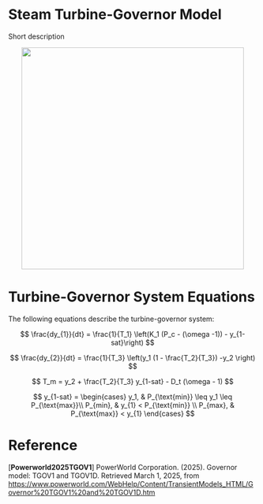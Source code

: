 # Steam Turbine-Governor Model
Short description

<div align="center">
<img src="https://github.com/user-attachments/assets/a23d56af-4c7b-4ebb-92a2-243e299d1727" width="450">
</div>

# Turbine-Governor System Equations
The following equations describe the turbine-governor system:

$$
\frac{dy_{1}}{dt} = \frac{1}{T_1} \left(K_1 (P_c - (\omega -1)) - y_{1-sat}\right)
$$

$$
\frac{dy_{2}}{dt} = \frac{1}{T_3} \left(y_1 (1 - \frac{T_2}{T_3}) -y_2 \right)
$$

$$
T_m = y_2 + \frac{T_2}{T_3} y_{1-sat} - D_t (\omega - 1)
$$

$$
y_{1-sat} =
\begin{cases} 
    y_1, & P_{\text{min}} \leq y_1 \leq P_{\text{max}}\\
    P_{min}, & y_{1} < P_{\text{min}}  \\
    P_{max}, & P_{\text{max}} < y_{1} 
\end{cases}
$$

# Reference
[**Powerworld2025TGOV1**] PowerWorld Corporation. (2025). Governor model: TGOV1 and TGOV1D. Retrieved March 1, 2025, from https://www.powerworld.com/WebHelp/Content/TransientModels_HTML/Governor%20TGOV1%20and%20TGOV1D.htm
